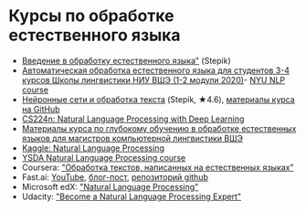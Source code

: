 # Курсы по обработке естественного языка

- [Введение в обработку естественного языка"](https://stepik.org/course/1233/promo) (Stepik)
- [Автоматическая обработка естественного языка для студентов 3-4 курсов Школы лингвистики НИУ ВШЭ (1-2 модули 2020)](https://github.com/named-entity/hse-nlp)- [NYU NLP course](http://www.cs.nyu.edu/courses/spring12/CSCI-GA.2590-001/)  
- [Нейронные сети и обработка текста](https://stepik.org/course/54098)  (Stepik, ★4.6), [материалы курса на GitHub](https://github.com/Samsung-IT-Academy/stepik-dl-nlp)
- [CS224n: Natural Language Processing with Deep Learning](hhttp://web.stanford.edu/class/cs224n/)
- [Материалы курса по глубокому обучению в обработке естественных языков для магистров компьютерной лингвистики ВШЭ](https://github.com/BobaZooba/HSE-Deep-Learning-in-NLP-Course)
- [Kaggle: Natural Language Processing](https://www.kaggle.com/learn/natural-language-processing)
- [YSDA Natural Language Processing course](https://github.com/yandexdataschool/nlp_course)
- Coursera: ["Обработка текстов, написанных на естественных языках"](https://www.coursera.org/learn/language-processing)
- Fast.ai:  [YouTube](https://www.youtube.com/playlist?list=PLtmWHNX-gukKocXQOkQjuVxglSDYWsSh9), [блог-пост](https://www.fast.ai/2019/07/08/fastai-nlp/), [репозиторий github](https://github.com/fastai/course-nlp)
- Microsoft edX: ["Natural Language Processing"](https://www.edx.org/course/natural-language-processing-nlp)
- Udacity: ["Become a Natural Language Processing Expert"](https://www.udacity.com/course/natural-language-processing-nanodegree--nd892)

